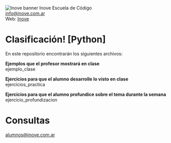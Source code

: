 ![Inove banner](/inove.jpg)
Inove Escuela de Código\
info@inove.com.ar\
Web: [Inove](http://inove.com.ar)

# Clasificación! [Python]
En este repositorio encontrarán los siguientes archivos:

__Ejemplos que el profesor mostrará en clase__\
ejemplo_clase

__Ejercicios para que el alumno desarrolle lo visto en clase__\
ejercicios_practica

__Ejercicios para que el alumno profundice sobre el tema durante la semana__\
ejercicio_profundizacion


# Consultas
alumnos@inove.com.ar


